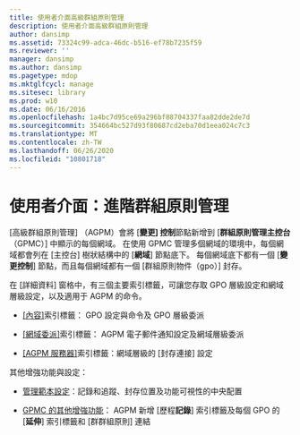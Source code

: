 ```yaml
---
title: 使用者介面高級群組原則管理
description: 使用者介面高級群組原則管理
author: dansimp
ms.assetid: 73324c99-adca-46dc-b516-ef78b7235f59
ms.reviewer: ''
manager: dansimp
ms.author: dansimp
ms.pagetype: mdop
ms.mktglfcycl: manage
ms.sitesec: library
ms.prod: w10
ms.date: 06/16/2016
ms.openlocfilehash: 1a4bc7d95ce69a296bf88704337faa82dde2de7d
ms.sourcegitcommit: 354664bc527d93f80687cd2eba70d1eea024c7c3
ms.translationtype: MT
ms.contentlocale: zh-TW
ms.lasthandoff: 06/26/2020
ms.locfileid: "10801718"
---
```

# 使用者介面：進階群組原則管理


[高級群組原則管理] （AGPM）會將 [**變更] 控制**節點新增到 [**群組原則管理主控台**（GPMC）] 中顯示的每個網域。 在使用 GPMC 管理多個網域的環境中，每個網域都會列在 [主控台] 樹狀結構中的 [**網域**] 節點底下。 每個網域底下都有一個 [**變更控制**] 節點，而且每個網域都有一個 [群組原則物件（gpo）] 封存。

在 [詳細資料] 窗格中，有三個主要索引標籤，可讓您存取 GPO 層級設定和網域層級設定，以及適用于 AGPM 的命令。

-   [[內容]](contents-tab.md)索引標籤： GPO 設定與命令及 GPO 層級委派

-   [[網域委派]](domain-delegation-tab.md)索引標籤： AGPM 電子郵件通知設定及網域層級委派

-   [ [AGPM 服務器]](agpm-server-tab.md)索引標籤：網域層級的 [封存連接] 設定

其他增強功能與設定：

-   [管理範本設定](administrative-template-settings.md)：記錄和追蹤、封存位置及功能可視性的中央配置

-   [GPMC 的其他增強功能](other-enhancements-to-the-gpmc.md)： AGPM 新增 [歷程**記錄**] 索引標籤及每個 GPO 的 [**延伸**] 索引標籤和 [群群組原則] 連結

 

 





